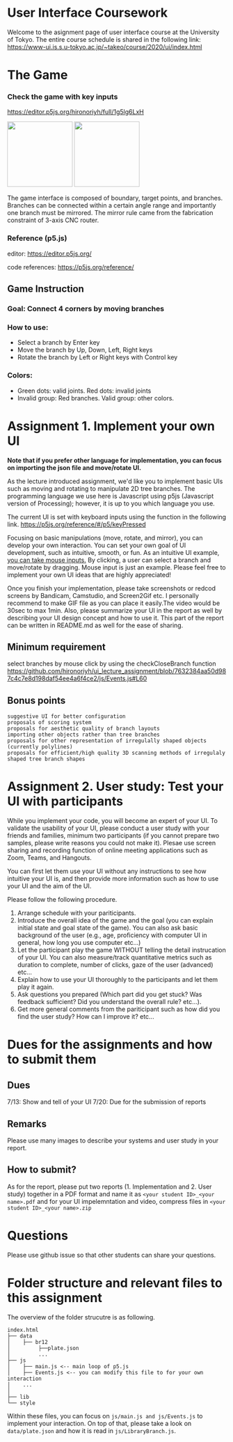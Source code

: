 User Interface Coursework
============================
Welcome to the asignment page of user interface course at the University of Tokyo. The entire course schedule is shared in the following link:
https://www-ui.is.s.u-tokyo.ac.jp/~takeo/course/2020/ui/index.html

<!-- <iframe src="https://editor.p5js.org/hironoriyh/full/1g5lg6LxH"></iframe> -->

# The Game
### Check the game with key inputs
<!-- https://hironoriyh.github.io/ -->
https://editor.p5js.org/hironoriyh/full/1g5lg6LxH


<p float="left">
  <img src="branchconnect_small.gif" height="150" />
  <img src="complete_and_invalids.png" height="150" />
</p>

<!-- ![](branchconnect_small.gif) ![](complete_and_invalids.png) -->

The game interface is composed of boundary, target points, and branches.
Branches can be connected within a certain angle range and importantly one branch must be mirrored. The mirror rule came from the fabrication constraint of 3-axis CNC router. 

### Reference (p5.js)
editor: https://editor.p5js.org/ 

code references: https://p5js.org/reference/

## Game Instruction
### Goal: Connect 4 corners by moving branches 
### How to use:  
- Select a branch by Enter key
- Move the branch by Up, Down, Left, Right keys 
- Rotate the branch by Left or Right keys with Control key 
### Colors: 
- Green dots: valid joints. Red dots: invalid joints
- Invalid group: Red branches. Valid group: other colors.

# Assignment 1. Implement your own UI
**Note that if you prefer other language for implementation, you can focus on importing the json file and move/rotate UI.**

As the lecture introduced assignment, we'd like you to implement basic UIs such as moving and rotating to manipulate 2D tree branches. The programming language we use here is  Javascript using p5js (Javascript version of Processing); however, it is up to you which language you use. 

The current UI is set with keyboard inputs using the function in the following link.
https://p5js.org/reference/#/p5/keyPressed 

Focusing on basic manipulations (move, rotate, and mirror), you can develop your own interaction. You can set your own goal of UI development, such as intuitive, smooth, or fun. As an intuitive UI example, [you can take mouse inputs.](https://github.com/hironoriyh/ui_lecture_assignment/blob/9f2d841e5770d647dd21f749755b51c29332cd30/js/Events.js#L38) By clicking, a user can select a branch and move/rotate by dragging. Mouse input is just an example. Please feel free to implement your own UI ideas that are highly appreciated!

Once you finish your implementation, please take screenshots or redcod screens by Bandicam, Camstudio, and Screen2Gif etc. I personally recommend to make GIF file as you can place it easily.The video would be 30sec to max 1min. Also, please summarize your UI in the report as well by describing your UI design concept and how to use it. This part of the report can be written in README.md as well for the ease of sharing.


## Minimum requirement
select branches by mouse click by using the checkCloseBranch function https://github.com/hironoriyh/ui_lecture_assignment/blob/7632384aa50d987c4c7e8d198daf54ee4a6f4ce2/js/Events.js#L60

## Bonus points
    suggestive UI for better configuration
    proposals of scoring system
    proposals for aesthetic quality of branch layouts
    importing other objects rather than tree branches
    proposals for other representation of irregulally shaped objects (currently polylines)
    proposals for efficient/high quality 3D scanning methods of irregulaly shaped tree branch shapes 


# Assignment 2. User study: Test your UI with participants
While you implement your code, you will become an expert of your UI. To validate the usability of your UI, please conduct a user study with your friends and families, minimum two participants (if you cannot prepare two samples, please write reasons you could not make it). Plesae use screen sharing and recording function of online meeting applications such as Zoom, Teams, and Hangouts.


You can first let them use your UI without any instructions to see how intuitive your UI is, and then provide more information such as how to use your UI and the aim of the UI. 

Please follow the following procedure.
1. Arrange schedule with your pariticipants.
2. Introduce the overall idea of the game and the goal (you can explain initial state and goal state of the game). You can also ask basic background of the user (e.g., age, proficiency with computer UI in general, how long you use computer etc...)
3. Let the participant play the game WITHOUT telling the detail instrucation of your UI. You can also measure/track quantitative metrics such as duration to complete, number of clicks, gaze of the user (advanced) etc...  
4. Explain how to use your UI thoroughly to the participants and let them play it again.
5. Ask questions you prepared (Which part did you get stuck? Was feedback sufficient? Did you understand the overall rule? etc...). 
6. Get more general comments from the pariticipant such as how did you find the user study? How can I improve it? etc...



<!-- Please measure the duration for completing the game to see how smooth your UI is. Please summarize findings during user study including interviews. The questions of the interview could be - how intuitive was it and where did you get stuck? - Any comment for improving the UI? -->


# Dues for the assignments and how to submit them
## Dues
  7/13: Show and tell of your UI
  7/20: Due for the submission of reports
  
## Remarks
Please use many images to describe your systems and user study in your report.

## How to submit?
As for the report, please put two reports (1. Implementation and 2. User study) together in a PDF format and name it as ```<your student ID>_<your name>.pdf```
and for your UI impelemntation and video, compress files in ```<your student ID>_<your name>.zip```


# Questions
Please use github issue so that other students can share your questions. 

# Folder structure and relevant files to this assignment
The overview of the folder strucutre is as following. 
```
index.html
├── data
│    ├── br12
│         ├──plate.json
│         ...
├── js
│    ├── main.js <-- main loop of p5.js
│    ├── Events.js <-- you can modify this file to for your own interaction
│    ...
│
├── lib   
└── style
```
Within these files, you can focus on ```js/main.js and js/Events.js``` to implement your interaction. On top of that, please take a look on ```data/plate.json``` and how it is read in ```js/LibraryBranch.js```. 

